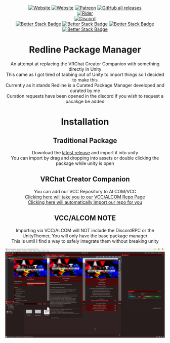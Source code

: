 <div align='center'>  

[![Website](https://img.shields.io/website?down_color=red&down_message=Offline&label=Trigon.Systems&style=for-the-badge&up_color=cyan&up_message=Online&url=https%3A%2F%2Ftrigon.systems)](https://trigon.systems)
[![Website](https://img.shields.io/website?down_color=red&down_message=Offline&label=C0deRa.in&style=for-the-badge&up_color=cyan&up_message=Online&url=https%3A%2F%2Fc0dera.in)](https://c0dera.in)
[![Patreon](https://img.shields.io/badge/Patreon-Donate-pink?style=for-the-badge)](https://www.patreon.com/PhoenixAceVFX)
[![GitHub all releases](https://img.shields.io/github/downloads/Redline-Team/RPM/total?color=red&label=Total%20Downloads&logo=github&logoColor=red&style=for-the-badge)](https://github.com/Redline-Team/RPM/releases/latest)  
[![Rider](https://img.shields.io/badge/Rider-000000.svg?style=for-the-badge&logo=Rider&logoColor=white&color=black&labelColor=crimson)](https://www.jetbrains.com/rider/)  
[![Discord](https://img.shields.io/discord/1253122047354077258?style=for-the-badge&logo=discord&logoColor=white&label=RXR%20Coalition&labelColor=black)](https://discord.gg/hrD7KJkhde)  
[![Better Stack Badge](https://uptime.betterstack.com/status-badges/v3/monitor/1htdw.svg)](https://status.c0dera.in)
[![Better Stack Badge](https://uptime.betterstack.com/status-badges/v3/monitor/1htdf.svg)](https://status.c0dera.in)
[![Better Stack Badge](https://uptime.betterstack.com/status-badges/v3/monitor/1jo75.svg)](https://status.c0dera.in)
[![Better Stack Badge](https://uptime.betterstack.com/status-badges/v3/monitor/1jo77.svg)](https://status.c0dera.in)  
# Redline Package Manager  
An attempt at replacing the VRChat Creator Companion with something directly in Unity  
This came as I got tired of tabbing out of Unity to import things so I decided to make this  
Currently as it stands Redline is a Curated Package Manager developed and curated by me  
Curation requests have been opened in the discord if you wish to request a pacakge be added  

# Installation  
## Traditional Package  
Download the [latest release](https://github.com/Redline-Team/RPM/releases/latest) and import it into unity  
You can import by drag and dropping into assets or double clicking the package while unity is open  
## VRChat Creator Companion  
You can add our VCC Repository to ALCOM/VCC  
[Clicking here will take you to our VCC/ALCOM Repo Page](https://redline-team.github.io/RedlineVCC/)  
[Clicking here will automatically import our repo for you](vcc://vpm/addRepo?url=https://redline-team.github.io/RedlineVCC/index.json)  
## VCC/ALCOM NOTE  
Importing via VCC/ALCOM will NOT include the DiscordRPC or the UnityThemer, You will only have the base package manager  
This is until I find a way to safely integrate them without breaking unity  

<img src="TWpuYSR.png" />  
</div>
